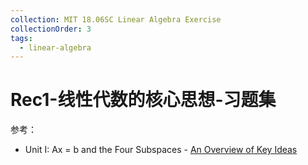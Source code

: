 ```yaml
---
collection: MIT 18.06SC Linear Algebra Exercise
collectionOrder: 3
tags:
  - linear-algebra
---
```


# Rec1-线性代数的核心思想-习题集
参考：
* Unit I: Ax = b and the Four Subspaces - [An Overview of Key Ideas](https://ocw.mit.edu/courses/mathematics/18-06sc-linear-algebra-fall-2011/ax-b-and-the-four-subspaces/an-overview-of-key-ideas/)
